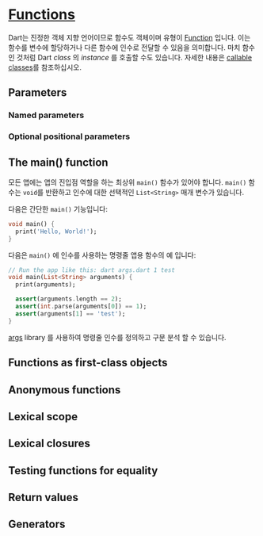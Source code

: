 # [Functions](https://dart.dev/language/functions)

Dart는 진정한 객체 지향 언어이므로 함수도 객체이며 유형이 [Function](https://api.dart.dev/stable/dart-core/Function-class.html) 입니다. 이는 함수를 변수에 할당하거나 다른 함수에 인수로 전달할 수 있음을 의미합니다. 마치 함수인 것처럼 Dart _class_ 의 _instance_ 를 호출할 수도 있습니다. 자세한 내용은 [callable classes](https://dart.dev/language/callable-classes)를 참조하십시오.

## Parameters

### Named parameters

### Optional positional parameters

## The main() function

모든 앱에는 앱의 진입점 역할을 하는 최상위 `main()` 함수가 있어야 합니다. `main()` 함수는 `void`를 반환하고 인수에 대한 선택적인 `List<String>` 매개 변수가 있습니다.

다음은 간단한 `main()` 기능입니다:

```dart
void main() {
  print('Hello, World!');
}
```

다음은 `main()` 에 인수를 사용하는 명령줄 앱용 함수의 예 입니다:

```dart
// Run the app like this: dart args.dart 1 test
void main(List<String> arguments) {
  print(arguments);

  assert(arguments.length == 2);
  assert(int.parse(arguments[0]) == 1);
  assert(arguments[1] == 'test');
}
```

[args](https://pub.dev/packages/args) library 를 사용하여 명령줄 인수를 정의하고 구문 분석 할 수 있습니다.

## Functions as first-class objects

## Anonymous functions

## Lexical scope

## Lexical closures

## Testing functions for equality

## Return values

## Generators
